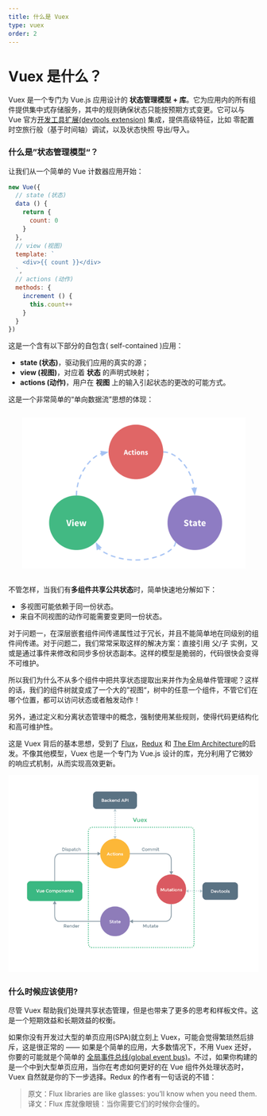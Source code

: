 ```yaml
---
title: 什么是 Vuex
type: vuex
order: 2
---
```


# Vuex 是什么？

Vuex 是一个专门为 Vue.js 应用设计的 **状态管理模型 + 库**。它为应用内的所有组件提供集中式存储服务，其中的规则确保状态只能按预期方式变更。它可以与 Vue 官方[开发工具扩展(devtools extension)](https://github.com/vuejs/vue-devtools) 集成，提供高级特征，比如 零配置时空旅行般（基于时间轴）调试，以及状态快照 导出/导入。

### 什么是”状态管理模型“？

让我们从一个简单的 Vue 计数器应用开始：

``` js
new Vue({
  // state (状态)
  data () {
    return {
      count: 0
    }
  },
  // view (视图)
  template: `
    <div>{{ count }}</div>
  `,
  // actions (动作)
  methods: {
    increment () {
      this.count++
    }
  }
})
```

这是一个含有以下部分的自包含( self-contained )应用： 

- **state (状态)**，驱动我们应用的真实的源；
- **view (视图)**，对应着 **状态** 的声明式映射；
- **actions (动作)**，用户在 **视图** 上的输入引起状态的更改的可能方式。

这是一个非常简单的“单向数据流”思想的体现：

<p style="text-align: center; margin: 2em">
  <img style="max-width:450px;" src="./images/flow.png">
</p>

不管怎样，当我们有**多组件共享公共状态**时，简单快速地分解如下：

- 多视图可能依赖于同一份状态。
- 来自不同视图的动作可能需要变更同一份状态。

对于问题一，在深层嵌套组件间传递属性过于冗长，并且不能简单地在同级别的组件间传递。对于问题二，我们常常采取这样的解决方案：直接引用 父/子 实例，又或是通过事件来修改和同步多份状态副本。这样的模型是脆弱的，代码很快会变得不可维护。

所以我们为什么不从多个组件中把共享状态提取出来并作为全局单件管理呢？这样的话，我们的组件树就变成了一个大的”视图“，树中的任意一个组件，不管它们在哪个位置，都可以访问状态或者触发动作！

另外，通过定义和分离状态管理中的概念，强制使用某些规则，使得代码更结构化和高可维护性。

这是 Vuex 背后的基本思想，受到了 [Flux](https://facebook.github.io/flux/docs/overview.html)，[Redux](http://redux.js.org/) 和 [The Elm Architecture](https://guide.elm-lang.org/architecture/)的启发。不像其他模型，Vuex 也是一个专门为 Vue.js 设计的库，充分利用了它微妙的响应式机制，从而实现高效更新。

![vuex](./images/vuex.png)

### 什么时候应该使用?

尽管 Vuex 帮助我们处理共享状态管理，但是也带来了更多的思考和样板文件。这是一个短期效益和长期效益的权衡。

如果你没有开发过大型的单页应用(SPA)就立刻上 Vuex，可能会觉得繁琐然后排斥，这是很正常的 —— 如果是个简单的应用，大多数情况下，不用 Vuex 还好，你要的可能就是个简单的 [全局事件总线(global event bus)](../guide/components.html#非父子组件通信)。不过，如果你构建的是一个中到大型单页应用，当你在考虑如何更好的在 Vue 组件外处理状态时，Vuex 自然就是你的下一步选择。Redux 的作者有一句话说的不错：

> 原文：Flux libraries are like glasses: you’ll know when you need them.
> 译文：Flux 库就像眼镜：当你需要它们的时候你会懂的。
